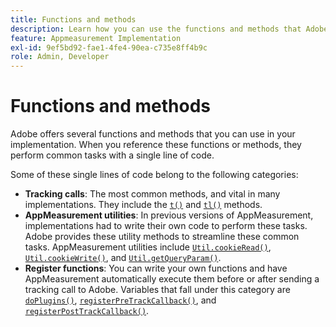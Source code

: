 ```yaml
---
title: Functions and methods
description: Learn how you can use the functions and methods that Adobe offers in your implementation.
feature: Appmeasurement Implementation
exl-id: 9ef5bd92-fae1-4fe4-90ea-c735e8ff4b9c
role: Admin, Developer
---
```

# Functions and methods

Adobe offers several functions and methods that you can use in your implementation. When you reference these functions or methods, they perform common tasks with a single line of code.

Some of these single lines of code belong to the following categories:

* **Tracking calls**: The most common methods, and vital in many implementations. They include the [`t()`](t-method.md) and [`tl()`](tl-method.md) methods.
* **AppMeasurement utilities**: In previous versions of AppMeasurement, implementations had to write their own code to perform these tasks. Adobe provides these utility methods to streamline these common tasks. AppMeasurement utilities include [`Util.cookieRead()`](util-cookieread.md), [`Util.cookieWrite()`](util-cookiewrite.md), and [`Util.getQueryParam()`](util-getqueryparam.md).
* **Register functions**: You can write your own functions and have AppMeasurement automatically execute them before or after sending a tracking call to Adobe. Variables that fall under this category are [`doPlugins()`](doplugins.md), [`registerPreTrackCallback()`](registerpretrackcallback.md), and [`registerPostTrackCallback()`](registerposttrackcallback.md).
